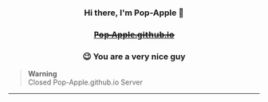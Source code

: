 <!--

<p align="center">

  <img src="https://github.com/Pop-Apple/Pop-Apple/blob/master/assets/resource/Header.png" height="200px" width="800px">

</p>

-->

### **<p align="center">Hi there, I'm Pop-Apple 🍎</p>**

### <p align="center">[P̶o̶p̶-̶A̶p̶p̶l̶e̶.̶g̶i̶t̶h̶u̶b̶.̶i̶o̶](https://pop-apple.github.io/)</p>


### **<p align="center">😉 You are a very nice guy</p>**

> **Warning**  
> Closed Pop-Apple.github.io Server  

---
